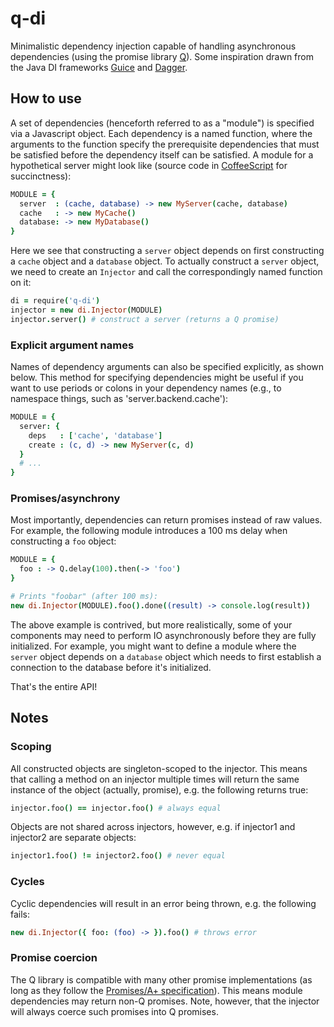 q-di
====

Minimalistic dependency injection capable of handling asynchronous dependencies (using the promise library [Q](http://github.com/kriskowal/q)). Some inspiration drawn from the Java DI frameworks [Guice](https://code.google.com/p/google-guice/) and [Dagger](http://square.github.io/dagger/).

## How to use

A set of dependencies (henceforth referred to as a "module") is specified via a Javascript object. Each dependency is a named function, where the arguments to the function specify the prerequisite dependencies that must be satisfied before the dependency itself can be satisfied. A module for a hypothetical server might look like (source code in [CoffeeScript](http://coffeescript.org/) for succinctness):

```coffee
MODULE = {
  server  : (cache, database) -> new MyServer(cache, database)
  cache   : -> new MyCache()
  database: -> new MyDatabase()
}
```

Here we see that constructing a `server` object depends on first constructing a `cache` object and a `database` object. To actually construct a `server` object, we need to create an `Injector` and call the correspondingly named function on it:

```coffeescript
di = require('q-di')
injector = new di.Injector(MODULE)
injector.server() # construct a server (returns a Q promise)
```

### Explicit argument names

Names of dependency arguments can also be specified explicitly, as shown below. This method for specifying dependencies might be useful if you want to use periods or colons in your dependency names (e.g., to namespace things, such as 'server.backend.cache'):

```coffeescript
MODULE = {
  server: {
    deps   : ['cache', 'database']
    create : (c, d) -> new MyServer(c, d)
  }
  # ...
}
```

### Promises/asynchrony

Most importantly, dependencies can return promises instead of raw values. For example, the following module introduces a 100 ms delay when constructing a `foo` object:

```coffeescript
MODULE = {
  foo : -> Q.delay(100).then(-> 'foo')
}

# Prints "foobar" (after 100 ms):
new di.Injector(MODULE).foo().done((result) -> console.log(result))
```

The above example is contrived, but more realistically, some of your components may need to perform IO asynchronously before they are fully initialized. For example, you might want to define a module where the `server` object depends on a `database` object which needs to first establish a connection to the database before it's initialized.

That's the entire API!

## Notes

### Scoping

All constructed objects are singleton-scoped to the injector. This means that calling a method on an injector multiple times will return the same instance of the object (actually, promise), e.g. the following returns true:

```coffeescript
injector.foo() == injector.foo() # always equal
```

Objects are not shared across injectors, however, e.g. if injector1 and injector2 are separate objects:

```coffeescript
injector1.foo() != injector2.foo() # never equal
```

### Cycles

Cyclic dependencies will result in an error being thrown, e.g. the following fails:

```coffeescript
new di.Injector({ foo: (foo) -> }).foo() # throws error
```

### Promise coercion

The Q library is compatible with many other promise implementations (as long as they follow the [Promises/A+ specification](http://promises-aplus.github.io/promises-spec/)). This means module dependencies may return non-Q promises. Note, however, that the injector will always coerce such promises into Q promises.
